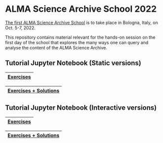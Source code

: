# ALMA Science Archive School 2022

[The first ALMA Science Archive School](https://www.eso.org/sci/facilities/alma/arc/alma-archive-school2022.html) is to take place in Bologna, Italy, on Oct. 5-7, 2022. 

This repository contains material relevant for the hands-on session on the first day of the school that explores the many ways one can query and analyse the content of the ALMA Science Archive. 

## Tutorial Jupyter Notebook (Static versions)

| [Exercises](https://nbviewer.org/github/aida-ahmadi/ASA-School-2022/blob/main/exercises_questions.ipynb)  |
|------|

|  [Exercises + Solutions](https://nbviewer.org/github/aida-ahmadi/ASA-School-2022/blob/main/exercises_answers.ipynb)  |
|------|

## Tutorial Jupyter Notebook (Interactive versions)
| [Exercises](https://mybinder.org/v2/gh/aida-ahmadi/ASA-School-2022/main?urlpath=%2Ftree%2Fexercises_questions.ipynb)  |
|------|

|  [Exercises + Solutions](https://mybinder.org/v2/gh/aida-ahmadi/ASA-School-2022/main?urlpath=%2Ftree%2Fexercises_answers.ipynb)  |
|------|